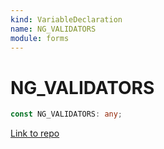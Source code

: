 ```yaml
---
kind: VariableDeclaration
name: NG_VALIDATORS
module: forms
---
```


# NG_VALIDATORS

```ts
const NG_VALIDATORS: any;
```

[Link to repo](https://github.com/timdeschryver/angular/blob/master/packages/forms/src/validators.ts#L54-L54)
